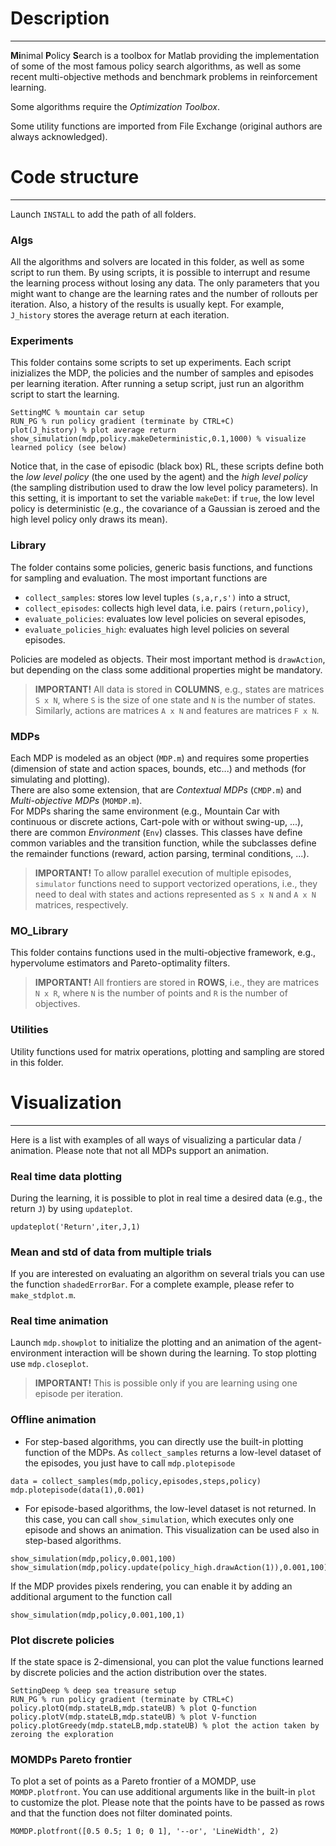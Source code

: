 # Description
-------------

**Mi**nimal **P**olicy **S**earch is a toolbox for Matlab providing the implementation of some of the most famous policy search algorithms, as well as some recent multi-objective methods and benchmark problems in reinforcement learning.

Some algorithms require the *Optimization Toolbox*.

Some utility functions are imported from File Exchange (original authors are always acknowledged).


# Code structure
----------------

Launch `INSTALL` to add the path of all folders.

### Algs
All the algorithms and solvers are located in this folder, as well as some script to run them. By using scripts, it is possible to interrupt and resume the learning process without losing any data.
The only parameters that you might want to change are the learning rates and the number of rollouts per iteration.
Also, a history of the results is usually kept. For example, `J_history` stores the average return at each iteration.

### Experiments
This folder contains some scripts to set up experiments. Each script inizializes the MDP, the policies and the number of samples and episodes per learning iteration.
After running a setup script, just run an algorithm script to start the learning.

```
SettingMC % mountain car setup
RUN_PG % run policy gradient (terminate by CTRL+C)
plot(J_history) % plot average return
show_simulation(mdp,policy.makeDeterministic,0.1,1000) % visualize learned policy (see below)
```

Notice that, in the case of episodic (black box) RL, these scripts define both the *low level policy* (the one used by the agent) and the *high level policy* (the sampling distribution used to draw the low level policy parameters).
In this setting, it is important to set the variable `makeDet`: if `true`, the low level policy is deterministic (e.g., the covariance of a Gaussian is zeroed and the high level policy only draws its mean).

### Library
The folder contains some policies, generic basis functions, and functions for sampling and evaluation. The most important functions are

- `collect_samples`: stores low level tuples `(s,a,r,s')` into a struct,
- `collect_episodes`: collects high level data, i.e. pairs `(return,policy)`,
- `evaluate_policies`: evaluates low level policies on several episodes,
- `evaluate_policies_high`: evaluates high level policies on several episodes.

Policies are modeled as objects. Their most important method is `drawAction`, but depending on the class some additional properties might be mandatory.

> **IMPORTANT!** All data is stored in **COLUMNS**, e.g., states are matrices `S x N`, where `S` is the size of one state and `N` is the number of states. Similarly, actions are matrices `A x N` and features are matrices `F x N`.

### MDPs
Each MDP is modeled as an object (`MDP.m`) and requires some properties (dimension of state and action spaces, bounds, etc...) and methods (for simulating and plotting).  
There are also some extension, that are *Contextual MDPs* (`CMDP.m`) and *Multi-objective MDPs* (`MOMDP.m`).  
For MDPs sharing the same environment (e.g., Mountain Car with continuous or discrete actions, Cart-pole with or without swing-up, ...), there are common *Environment* (`Env`) classes.
This classes have define common variables and the transition function, while the subclasses define the remainder functions (reward, action parsing, terminal conditions, ...).

> **IMPORTANT!** To allow parallel execution of multiple episodes, `simulator` functions need to support vectorized operations, i.e., they need to deal with states and actions represented as `S x N` and `A x N` matrices, respectively.

### MO_Library
This folder contains functions used in the multi-objective framework, e.g., hypervolume estimators and Pareto-optimality filters.

> **IMPORTANT!** All frontiers are stored in **ROWS**, i.e., they are matrices `N x R`, where `N` is the number of points and `R` is the number of objectives.

### Utilities
Utility functions used for matrix operations, plotting and sampling are stored in this folder.


# Visualization
---------------

Here is a list with examples of all ways of visualizing a particular data / animation. Please note that not all MDPs support an animation.

### Real time data plotting
During the learning, it is possible to plot in real time a desired data (e.g., the return `J`) by using `updateplot`. 

```
updateplot('Return',iter,J,1)
```

### Mean and std of data from multiple trials
If you are interested on evaluating an algorithm on several trials you can use the function `shadedErrorBar`. For a complete example, please refer to `make_stdplot.m`.

### Real time animation
Launch `mdp.showplot` to initialize the plotting and an animation of the agent-environment interaction will be shown during the learning. To stop plotting use `mdp.closeplot`.

> **IMPORTANT!** This is possible only if you are learning using one episode per iteration.

### Offline animation

- For step-based algorithms, you can directly use the built-in plotting function of the MDPs.
As `collect_samples` returns a low-level dataset of the episodes, you just have to call `mdp.plotepisode`

```
data = collect_samples(mdp,policy,episodes,steps,policy)
mdp.plotepisode(data(1),0.001)
```

- For episode-based algorithms, the low-level dataset is not returned. In this case, you can call `show_simulation`, which executes only one episode and shows an animation. This visualization can be used also in step-based algorithms.

```
show_simulation(mdp,policy,0.001,100)
show_simulation(mdp,policy.update(policy_high.drawAction(1)),0.001,100)
```

If the MDP provides pixels rendering, you can enable it by adding an additional argument to the function call

```
show_simulation(mdp,policy,0.001,100,1)
```

### Plot discrete policies
If the state space is 2-dimensional, you can plot the value functions learned by discrete policies and the action distribution over the states.

```
SettingDeep % deep sea treasure setup
RUN_PG % run policy gradient (terminate by CTRL+C)
policy.plotQ(mdp.stateLB,mdp.stateUB) % plot Q-function
policy.plotV(mdp.stateLB,mdp.stateUB) % plot V-function
policy.plotGreedy(mdp.stateLB,mdp.stateUB) % plot the action taken by zeroing the exploration
```

### MOMDPs Pareto frontier

To plot a set of points as a Pareto frontier of a MOMDP, use `MOMDP.plotfront`. You can use additional arguments like in the built-in `plot` to customize the plot. Please note that the points have to be passed as rows and that the function does not filter dominated points.

```
MOMDP.plotfront([0.5 0.5; 1 0; 0 1], '--or', 'LineWidth', 2)
```
